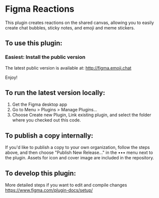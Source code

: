 # Figma Reactions

This plugin creates reactions on the shared canvas, allowing you to easily create chat bubbles, sticky notes, and emoji and meme stickers.


## To use this plugin:

### Easiest: Install the public version
The latest public version is available at:
http://figma.emoji.chat

Enjoy!

## To run the latest version locally:
1.  Get the Figma desktop app
2.  Go to Menu > Plugins > Manage Plugins...
3.  Choose Create new Plugin, Link existing plugin, and select the folder where you checked out this code. 

## To publish a copy internally:
If you'd like to publish a copy to your own organization, follow the steps above, and then choose "Publish New Release..." in the ••• menu next to the plugin. Assets for icon and cover image are included in the repository.

## To develop this plugin:
More detailed steps if you want to edit and compile changes
https://www.figma.com/plugin-docs/setup/
